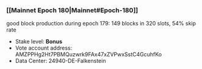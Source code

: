 ### [[Mainnet Epoch 180|Mainnet#Epoch-180]]
good block production during epoch 179: 149 blocks in 320 slots, 54% skip rate
* Stake level: **Bonus** 
* Vote account address: AMZPPHg2Ht7PBMQuzwrk9FAx47xZVPwxSstC4GcuhfKo
* Data Center: 24940-DE-Falkenstein